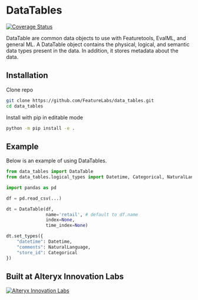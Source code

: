 # DataTables

[![Coverage Status](https://codecov.io/gh/FeatureLabs/data_tables/branch/master/graph/badge.svg)](https://codecov.io/gh/FeatureLabs/data_tables)

DataTable are common data objects to use with Featuretools, EvalML, and general ML. A DataTable object contains the physical, logical, and semantic data types present in the data. In addition, it stores metadata about the data.

## Installation

Clone repo

```bash
git clone https://github.com/FeatureLabs/data_tables.git
cd data_tables
```

Install with pip in editable mode

```bash
python -m pip install -e .
```

## Example

Below is an example of using DataTables.

```python
from data_tables import DataTable
from data_tables.logical_types import Datetime, Categorical, NaturalLanguage

import pandas as pd

df = pd.read_csv(...)

dt = DataTable(df,
               name='retail', # default to df.name
               index=None,
               time_index=None)

dt.set_types({
    "datetime": Datetime,
    "comments": NaturalLanguage,
    "store_id": Categorical
})
```

## Built at Alteryx Innovation Labs

<a href="https://www.alteryx.com/innovation-labs">
    <img src="https://evalml-web-images.s3.amazonaws.com/alteryx_innovation_labs.png" alt="Alteryx Innovation Labs" />
</a>
